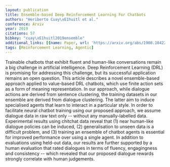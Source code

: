 ```yaml
---
layout: publication
title: Ensemble-based Deep Reinforcement Learning For Chatbots
authors: "Heriberto Cuay\xE1huitl et al."
conference: Arxiv
year: 2019
citations: 57
bibkey: "cuay\xE1huitl2019ensemble"
additional_links: [{name: Paper, url: 'https://arxiv.org/abs/1908.10422'}]
tags: [Reinforcement Learning, Agentic]
---
```

Trainable chatbots that exhibit fluent and human-like conversations remain a
big challenge in artificial intelligence. Deep Reinforcement Learning (DRL) is
promising for addressing this challenge, but its successful application remains
an open question. This article describes a novel ensemble-based approach
applied to value-based DRL chatbots, which use finite action sets as a form of
meaning representation. In our approach, while dialogue actions are derived
from sentence clustering, the training datasets in our ensemble are derived
from dialogue clustering. The latter aim to induce specialised agents that
learn to interact in a particular style. In order to facilitate neural chatbot
training using our proposed approach, we assume dialogue data in raw text only
-- without any manually-labelled data. Experimental results using chitchat data
reveal that (1) near human-like dialogue policies can be induced, (2)
generalisation to unseen data is a difficult problem, and (3) training an
ensemble of chatbot agents is essential for improved performance over using a
single agent. In addition to evaluations using held-out data, our results are
further supported by a human evaluation that rated dialogues in terms of
fluency, engagingness and consistency -- which revealed that our proposed
dialogue rewards strongly correlate with human judgements.